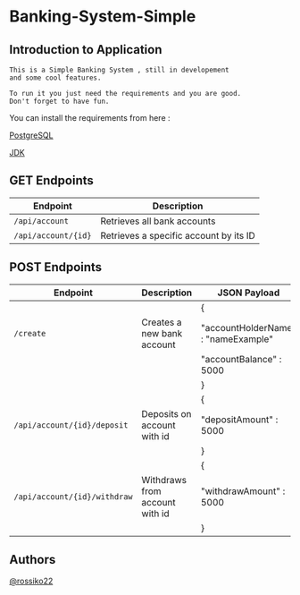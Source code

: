 # Banking-System-Simple


## Introduction to Application

    This is a Simple Banking System , still in developement
    and some cool features.

    To run it you just need the requirements and you are good.
    Don't forget to have fun.

You can install the requirements from here :

[PostgreSQL](https://www.postgresql.org/)

[JDK](https://download.oracle.com/java/21/archive/jdk-21.0.2_windows-x64_bin.exe)


## GET Endpoints
| Endpoint|Description                                                          |
| ----------------- | ------------------------------------------------------------------ |
| `/api/account` | Retrieves all bank accounts  |
|`/api/account/{id}`| Retrieves a specific account by its ID |

## POST Endpoints

| Endpoint | Description | JSON Payload |
| --- | --- | --- |
||| { |
|`/create`|Creates a new bank account|"accountHolderName" : "nameExample"|
|||"accountBalance" : 5000 |
|||}|
|||{||
|`/api/account/{id}/deposit`|Deposits on account with id|"depositAmount" : 5000|
|||}|
|||{||
|`/api/account/{id}/withdraw`|Withdraws from account with id|"withdrawAmount" : 5000|
|||}|

## Authors

[@rossiko22](https://github.com/rossiko22)

